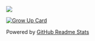 



<!--[![ace18zz's GitHub stats](https://github-readme-stats.vercel.app/api?username=ace18zz&show_icons=true&count_private=true)](https://github.com/anuraghazra/github-readme-stats) -->


<a href="https://github.com/ace18zz">
  <img align="center" src="https://github-readme-stats.vercel.app/api/top-langs/?username=ace18zz&layout=compact" />
</a>

[![Grow Up Card](https://github-readme-stats.vercel.app/api/pin/?username=ace18zz&repo=GrowUp-ios-app)](https://github.com/ace18zz/GrowUp-ios-app)

Powered by [GitHub Readme Stats](https://github.com/anuraghazra/github-readme-stats)
